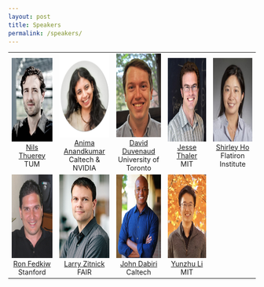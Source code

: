 ```yaml
---
layout: post
title: Speakers
permalink: /speakers/
---
```


<table style="text-align:center">
  <tr>
    <td style="text-align:center"> 
      <img src="https://github.com/SimDL/SimDL.github.io/blob/main/images/Nils_Thuerey.jpg?raw=true"  alt="1" width = 150px height = 170px ><br />
      <a href="https://ge.in.tum.de/about/n-thuerey/">Nils Thuerey</a><br />
      TUM
    </td>
    <td style="text-align:center">
      <img src="https://github.com/SimDL/SimDL.github.io/blob/main/images/Anima.png?raw=true" alt="2" width = 150px height = 170px><br />
      <a href="http://tensorlab.cms.caltech.edu/users/anima/">Anima Anandkumar</a><br />
      Caltech & NVIDIA
    </td>
    <td style="text-align:center">
      <img src="https://github.com/SimDL/SimDL.github.io/blob/main/images/david_duvenaud_full.jpg?raw=true" alt="2" width = 150px height = 170px><br />
      <a href="http://www.cs.toronto.edu/~duvenaud/">David Duvenaud</a><br />
      University of Toronto
    </td>
    <td>
      <img src="https://github.com/SimDL/SimDL.github.io/blob/main/images/thaler_jesse.jpg?raw=true" alt="2" width = 150px height = 170px><br />
      <a href="http://www.jthaler.net/doku.php">Jesse Thaler</a><br />
      MIT
    </td>
    <td>
      <img src="https://github.com/SimDL/SimDL.github.io/blob/main/images/Shirley_Ho.jpg?raw=true" alt="2" width = 150px height = 170px><br />
      <a href="https://www.cmu.edu/physics/people/faculty/ho.html">Shirley Ho</a><br />
      Flatiron Institute
    </td>
  </tr> 
  <tr>
    <td>
      <img src="https://github.com/SimDL/SimDL.github.io/blob/main/images/Ron_Fedkiw.jpg?raw=true" alt="2" width = 150px height = 170px><br />
      <a href="http://physbam.stanford.edu/~fedkiw/">Ron Fedkiw</a><br />
      Stanford
    </td>
    <td>
      <img src="https://github.com/SimDL/SimDL.github.io/blob/main/images/Larry_Zitnick.png?raw=true" alt="2" width = 150px height = 170px><br />
      <a href="http://larryzitnick.org/">Larry Zitnick</a><br />
      FAIR
    </td>
    <td>
      <img src="https://github.com/SimDL/SimDL.github.io/blob/main/images/Dabiri_Caltech.jpg?raw=true" alt="2" width = 150px height = 170px><br />
      <a href="http://dabirilab.com/dabiri">John Dabiri</a><br />
      Caltech
    </td>
    <td>
      <img src="https://github.com/SimDL/SimDL.github.io/blob/main/images/liyunzhu.jpg?raw=true" alt="2" width = 150px height = 170px><br />
      <a href="https://people.csail.mit.edu/liyunzhu/">Yunzhu Li</a><br />
      MIT
    </td>
  </tr>
</table>
